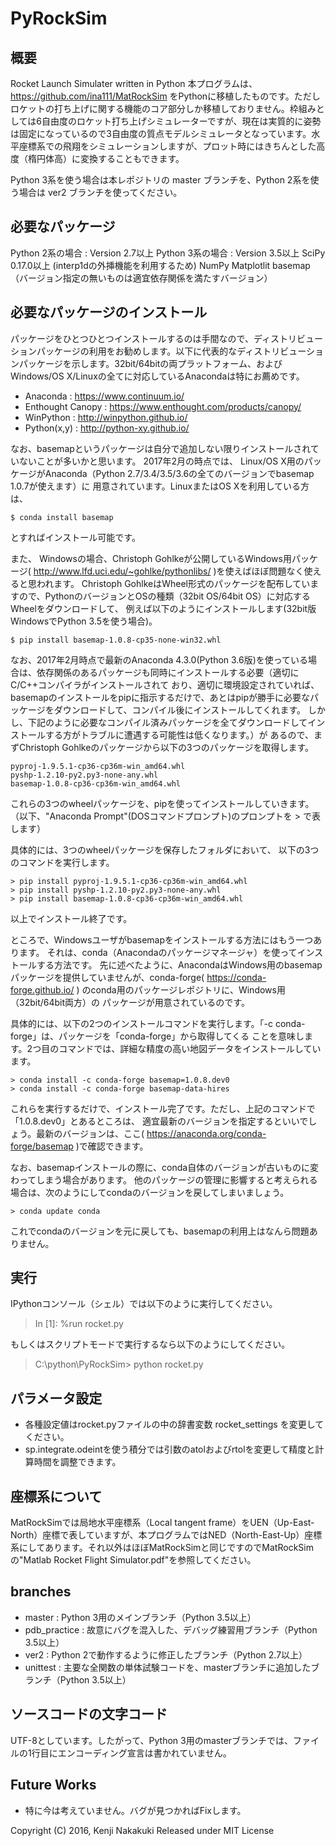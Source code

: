 # PyRockSim

## 概要
Rocket Launch Simulater written in Python
本プログラムは、https://github.com/ina111/MatRockSim をPythonに移植したものです。ただしロケットの打ち上げに関する機能のコア部分しか移植しておりません。枠組みとしては6自由度のロケット打ち上げシミュレーターですが、現在は実質的に姿勢は固定になっているので3自由度の質点モデルシミュレータとなっています。水平座標系での飛翔をシミュレーションしますが、プロット時にはきちんとした高度（楕円体高）に変換することもできます。

Python 3系を使う場合は本レポジトリの master ブランチを、Python 2系を使う場合は ver2 ブランチを使ってください。

## 必要なパッケージ
Python 2系の場合 : Version 2.7以上
Python 3系の場合 : Version 3.5以上
SciPy 0.17.0以上 (interp1dの外挿機能を利用するため)
NumPy
Matplotlit
basemap
（バージョン指定の無いものは適宜依存関係を満たすバージョン）

## 必要なパッケージのインストール
パッケージをひとつひとつインストールするのは手間なので、ディストリビューションパッケージの利用をお勧めします。以下に代表的なディストリビューションパッケージを示します。32bit/64bitの両プラットフォーム、およびWindows/OS X/Linuxの全てに対応しているAnacondaは特にお薦めです。

- Anaconda : https://www.continuum.io/
- Enthought Canopy : https://www.enthought.com/products/canopy/
- WinPython : http://winpython.github.io/
- Python(x,y) : http://python-xy.github.io/

なお、basemapというパッケージは自分で追加しない限りインストールされていないことが多いかと思います。 2017年2月の時点では、 Linux/OS X用のパッケージがAnaconda（Python 2.7/3.4/3.5/3.6の全てのバージョンでbasemap 1.0.7が使えます）に
用意されています。LinuxまたはOS Xを利用している方は、

    $ conda install basemap

とすればインストール可能です。

また、 Windowsの場合、Christoph Gohlkeが公開しているWindows用パッケージ( http://www.lfd.uci.edu/~gohlke/pythonlibs/ )を使えばほぼ問題なく使えると思われます。
Christoph GohlkeはWheel形式のパッケージを配布していますので、PythonのバージョンとOSの種類（32bit OS/64bit OS）に対応するWheelをダウンロードして、
例えば以下のようにインストールします(32bit版 WindowsでPython 3.5を使う場合)。

    $ pip install basemap-1.0.8-cp35-none-win32.whl

なお、2017年2月時点で最新のAnaconda 4.3.0(Python 3.6版)を使っている場合は、依存関係のあるパッケージも同時にインストールする必要（適切にC/C++コンパイラがインストールされて
おり、適切に環境設定されていれば、basemapのインストールをpipに指示するだけで、あとはpipが勝手に必要なパッケージをダウンロードして、コンパイル後にインストールしてくれます。
しかし、下記のように必要なコンパイル済みパッケージを全てダウンロードしてインストールする方がトラブルに遭遇する可能性は低くなります。）が
あるので、まずChristoph Gohlkeのパッケージから以下の3つのパッケージを取得します。

    pyproj-1.9.5.1-cp36-cp36m-win_amd64.whl
    pyshp-1.2.10-py2.py3-none-any.whl
    basemap-1.0.8-cp36-cp36m-win_amd64.whl

これらの3つのwheelパッケージを、pipを使ってインストールしていきます。
（以下、"Anaconda Prompt"(DOSコマンドプロンプト)のプロンプトを > で表します）

具体的には、3つのwheelパッケージを保存したフォルダにおいて、
以下の3つのコマンドを実行します。

    > pip install pyproj-1.9.5.1-cp36-cp36m-win_amd64.whl
    > pip install pyshp-1.2.10-py2.py3-none-any.whl
    > pip install basemap-1.0.8-cp36-cp36m-win_amd64.whl

以上でインストール終了です。

ところで、Windowsユーザがbasemapをインストールする方法にはもう一つあります。
それは、conda（Anacondaのパッケージマネージャ）を使ってインストールする方法です。
先に述べたように、AnacondaはWindows用のbasemapパッケージを提供していませんが、conda-forge( https://conda-forge.github.io/ )
のconda用のパッケージレポジトリに、Windows用（32bit/64bit両方）の
パッケージが用意されているのです。

具体的には、以下の2つのインストールコマンドを実行します。「-c conda-forge」は、パッケージを「conda-forge」から取得してくる
ことを意味します。2つ目のコマンドでは、詳細な精度の高い地図データをインストールしています。

    > conda install -c conda-forge basemap=1.0.8.dev0
    > conda install -c conda-forge basemap-data-hires

これらを実行するだけで、インストール完了です。ただし、上記のコマンドで「1.0.8.dev0」とあるところは、
適宜最新のバージョンを指定するといいでしょう。最新のバージョンは、ここ( https://anaconda.org/conda-forge/basemap )で確認できます。

なお、basemapインストールの際に、conda自体のバージョンが古いものに変わってしまう場合があります。
他のパッケージの管理に影響すると考えられる場合は、次のようにしてcondaのバージョンを戻してしまいましょう。

    > conda update conda

これでcondaのバージョンを元に戻しても、basemapの利用上はなんら問題ありません。


## 実行
IPythonコンソール（シェル）では以下のように実行してください。

> In [1]: %run rocket.py

もしくはスクリプトモードで実行するなら以下のようにしてください。

> C:\python\PyRockSim> python rocket.py


## パラメータ設定
- 各種設定値はrocket.pyファイルの中の辞書変数 rocket_settings を変更してください。
- sp.integrate.odeintを使う積分では引数のatolおよびrtolを変更して精度と計算時間を調整できます。

## 座標系について
MatRockSimでは局地水平座標系（Local tangent frame）をUEN（Up-East-North）座標で表していますが、本プログラムではNED（North-East-Up）座標系にしてあります。それ以外はほぼMatRockSimと同じですのでMatRockSimの"Matlab Rocket Flight Simulator.pdf"を参照してください。

## branches

- master : Python 3用のメインブランチ（Python 3.5以上）
- pdb_practice : 故意にバグを混入した、デバッグ練習用ブランチ（Python 3.5以上）
- ver2 : Python 2で動作するように修正したブランチ（Python 2.7以上）
- unittest : 主要な全関数の単体試験コードを、masterブランチに追加したブランチ（Python 3.5以上）

## ソースコードの文字コード
UTF-8としています。したがって、Python 3用のmasterブランチでは、ファイルの1行目にエンコーディング宣言は書かれていません。

## Future Works
- 特に今は考えていません。バグが見つかればFixします。

Copyright (C) 2016, Kenji Nakakuki
Released under MIT License
